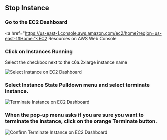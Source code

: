 ## Stop Instance 


### Go to the EC2 Dashboard 

<a href="https://us-east-1.console.aws.amazon.com/ec2/home?region=us-east-1#Home:"<EC2 Resources on AWS Web Console</a>


### Click on Instances Running

Select the checkbox next to the c6a.2xlarge instance name

![Select Instance on EC2 Dashboard](../cmaq-vm/ec2-dashboard-select-instance.png)

### Select Instance State Pulldown menu and select terminate instance.

![Terminate Instance on EC2 Dashboard](../cmaq-vm/ec2-dashboard-terminate-instance.png)

### When the pop-up menu asks if you are sure you want to terminate the instance, click on the orange Terminate button.

![Confirm Terminate Instance on EC2 Dashboard](../cmaq-vm/ec2-dashboard-confirm-terminate-instance.png)




